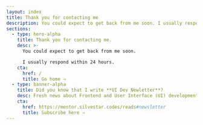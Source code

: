 ```yaml
---
layout: index
title: Thank you for contacting me
description: You could expect to get back from me soon. I usually respond within 24 hours.
sections:
  - type: hero-alpha
    title: Thank you for contacting me.
    desc: >-
      You could expect to get back from me soon.

      I usually respond within 24 hours.
    cta:
      href: /
      title: Go home ⇢
  - type: banner-alpha
    title: Did you know that I write **UI Dev Newletter**?
    desc: Fresh news about Frontend and User Interface (UI) development every Monday.
    cta:
      href: https://mentor.silvestar.codes/reads#newsletter
      title: Subscribe here ⇢
---
```

